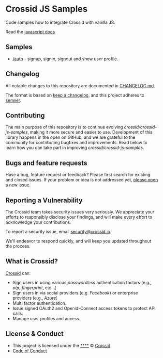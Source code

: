 # Crossid JS Samples

Code samples how to integrate Crossid with vanilla JS.

Read the [javascript docs](https://crossid.io/docs/frameworks/js)

## Samples

- [/auth](/auth/) - signup, signin, signout and show user profile.

<!-- START readme-templates/samples-footer.mustache -->
## Changelog

All notable changes to this repository are documented in [CHANGELOG.md](https://github.com/crossid/crossid-js-samples/blob/main/CHANGELOG.md).

The format is based on [keep a changelog](https://keepachangelog.com/en/1.0.0/), and this project adheres to [semver](https://semver.org/spec/v2.0.0.html).


## Contributing

The main purpose of this repository is to continue evolving _crossid/crossid-js-samples_, making it more secure and easier to use. Development of this library happens in the open on GitHub, and we are grateful to the community for contributing bugfixes and improvements. Read below to learn how you can take part in improving _crossid/crossid-js-samples_.


## Bugs and feature requests

Have a bug, feature request or feedback? Please first search for existing and closed issues. If your problem or idea is not addressed yet, [please open a new issue](https://github.com/crossid/crossid-js-samples/issues/new).


## Reporting a Vulnerability

The Crossid team takes security issues very seriously. We appreciate your efforts to responsibly disclose your findings, and will make every effort to acknowledge your contributions.

To report a security issue, email [security@crossid.io](mailto:security@crossid.io).

We'll endeavor to respond quickly, and will keep you updated throughout the process.


## What is Crossid?

[Crossid](https://crossid.io) can:

- Sign users in using various _passwordless_ authentication factors (e.g., _otp_, _fingerprint_, etc...)
- Sign users in via social providers (e,g. _Facebook_) or enterprise providers (e.g., _Azure_)
- Multi factor authentication.
- Issue signed OAuth2 and Openid-Connect access tokens to protect API calls.
- Manage user profiles and access.


## License & Conduct

- This project is licensed under the [****]() © [Crossid](https://crossid.io)
- [Code of Conduct]()
<!-- END readme-templates/samples-footer.mustache -->
